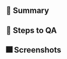 <!--
Branches may use the following prefixes:

feat - A new feature
fix - Bug fix
chore - usually for test coverage or non-user touching item

Followed by feature/component/content the changes affect in parentheses.

Example:
feat(NewButton): ACT-412 Add a new red button
-->

## 📃 Summary

<!--
Please include a summary of the change and which issue is fixed. Please also include relevant motivation and context. List any dependencies that are required for this change.
-->

## 👀 Steps to QA

<!--
  Please provide a step-by-step list of actions in order to QA these changes.
-->

## 🎆 Screenshots

<!---
(if user facing feature)

Before After snippet:

|Before|After|
|-|-|
| <image> | <image> |

-->
